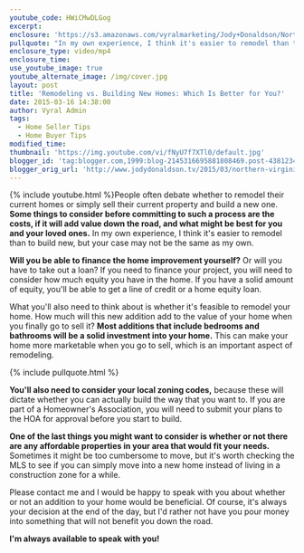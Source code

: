 ```yaml
---
youtube_code: HWiCMwDLGog
excerpt:
enclosure: 'https://s3.amazonaws.com/vyralmarketing/Jody+Donaldson/Northern+Virginia+Real+Estate+-+The+pros+and+cons+of+remodeling+your+home.mp4'
pullquote: "In my own experience, I think it's easier to remodel than to build new, but your case may not be the same as my own."
enclosure_type: video/mp4
enclosure_time:
use_youtube_image: true
youtube_alternate_image: /img/cover.jpg
layout: post
title: 'Remodeling vs. Building New Homes: Which Is Better for You?'
date: 2015-03-16 14:38:00
author: Vyral Admin
tags:
  - Home Seller Tips
  - Home Buyer Tips
modified_time:
thumbnail: 'https://img.youtube.com/vi/fNyU7f7XTl0/default.jpg'
blogger_id: 'tag:blogger.com,1999:blog-2145316695881808469.post-438123433350954284'
blogger_orig_url: 'http://www.jodydonaldson.tv/2015/03/northern-virginia-real-estate-tips.html'
---
```



{% include youtube.html %}People often debate whether to remodel their current homes or simply sell their current property and build a new one. **Some things to consider before committing to such a process are the costs, if it will add value down the road, and what might be best for you and your loved ones.** In my own experience, I think it's easier to remodel than to build new, but your case may not be the same as my own.

**Will you be able to finance the home improvement yourself?** Or will you have to take out a loan? If you need to finance your project, you will need to consider how much equity you have in the home. If you have a solid amount of equity, you'll be able to get a line of credit or a home equity loan.

What you'll also need to think about is whether it's feasible to remodel your home. How much will this new addition add to the value of your home when you finally go to sell it? **Most additions that include bedrooms and bathrooms will be a solid investment into your home.** This can make your home more marketable when you go to sell, which is an important aspect of remodeling.

{% include pullquote.html %}

**You'll also need to consider your local zoning codes,** because these will dictate whether you can actually build the way that you want to. If you are part of a Homeowner's Association, you will need to submit your plans to the HOA for approval before you start to build.

**One of the last things you might want to consider is whether or not there are any affordable properties in your area that would fit your needs.** Sometimes it might be too cumbersome to move, but it's worth checking the MLS to see if you can simply move into a new home instead of living in a construction zone for a while.

Please contact me and I would be happy to speak with you about whether or not an addition to your home would be beneficial. Of course, it's always your decision at the end of the day, but I'd rather not have you pour money into something that will not benefit you down the road.

**I'm always available to speak with you!**